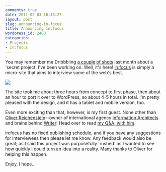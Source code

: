 ```yaml
---
comments: true
date: 2011-02-03 16:18:27
layout: post
slug: announcing-in-focus
title: Announcing in:focus
wordpress_id: 2400
categories:
- Projects
- in:focus
---
```


You may remember me Dribbbling [a couple](http://dribbble.com/shots/99264-Secret-project) [of shots](http://dribbble.com/shots/99266-Secret-project-02) last month about a 'secret project' I've been working on. Well, it's here! [in:focus](/in-focus/) is simply a micro-site that aims to interview some of the web's best.



[![](http://csswizardry.com/wp-content/uploads/2011/02/in-focus.jpg)](/in-focus/)

The site took me about three hours from concept to first phase, then about an hour to port it over to WordPress, so about 4-5 hours in total. I'm pretty pleased with the design, and it has a tablet and mobile version, too.

Even more exciting than that, however, is my first guest. None other than [Oliver Reichenstein](http://twitter.com/iA)--owner of international agency [Information Architects](http://informationarchitects.jp/) and brains behind [Writer](http://www.informationarchitects.jp/en/writer-for-ipad/)! Head over to read [my Q&A; with him](/in-focus/oliver-reichenstein/).

in:focus has no fixed publishing schedule, and if you have any suggestions for interviewees then please let me know. Any feedback would also be great; as I said this project was purposefully 'rushed' as I wanted to see how quickly I could turn an idea into a reality. Many thanks to Oliver for helping this happen.

Enjoy, I hope...
